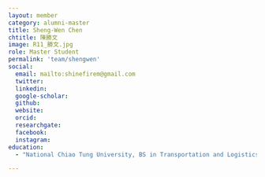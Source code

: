 ```yaml
---
layout: member
category: alumni-master
title: Sheng-Wen Chen
chtitle: 陳勝文
image: R11_勝文.jpg
role: Master Student
permalink: 'team/shengwen'
social:
  email: mailto:shinefirem@gmail.com
  twitter: 
  linkedin: 
  google-scholar: 
  github: 
  website: 
  orcid: 
  researchgate: 
  facebook: 
  instagram: 
education:
  - "National Chiao Tung University, BS in Transportation and Logistics Management (2018)"

---
```



